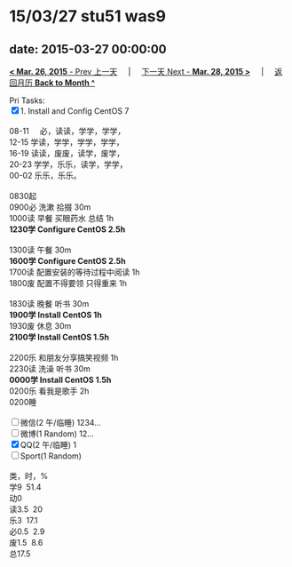 # 15/03/27 stu51 was9

date: 2015-03-27 00:00:00
---
[**< Mar. 26, 2015** - Prev 上一天](/lifelogs/2015/03/d26.md) &nbsp; &nbsp; | &nbsp; &nbsp; [下一天 Next - **Mar. 28, 2015 >**](/lifelogs/2015/03/d28.md) &nbsp; &nbsp; |  &nbsp; &nbsp; [返回月历 **Back to Month ^**](/lifelogs/2015/03/index.md)
<br/><div>Pri Tasks:<br clear="none"/><input type="checkbox" checked="true" />1. Install and Config CentOS 7</div><div><div><br clear="none"/></div>08-11     必，读读，学学，学学，<br clear="none"/>12-15 学读，学学，学学，学学，<br clear="none"/>16-19 读读，废废，读学，废学，<br clear="none"/>20-23 学学，乐乐，读学，学学，</div><div>00-02 乐乐，乐乐。<br/><div><br clear="none"/></div>0830起<br clear="none"/>0900必 洗漱 拾掇 30m<br clear="none"/>1000读 早餐 买眼药水 总结 1h<br clear="none"/><b>1230学 Configure CentOS 2.5h</b><div><br clear="none"/></div>1300读 午餐 30m<br clear="none"/><b>1600学 Configure CentOS 2.5h</b><div>1700读 配置安装的等待过程中阅读 1h</div><div>1800废 配置不得要领 只得重来 1h</div><div><br/></div>1830读 晚餐 听书 30m<br clear="none"/><b>1900学 Install CentOS 1h</b><div>1930废 休息 30m</div><div><b>2100学 Install CentOS 1.5h</b></div><div><br/></div><div>2200乐 和朋友分享搞笑视频 1h </div>2230读 洗澡 听书 30m<br clear="none"/><b>0000学 Install CentOS 1.5h</b><br/></div><div>0200乐 看我是歌手 2h</div><div>0200睡</div><div><br clear="none"/><input type="checkbox" />微信(2 午/临睡) 1234…<br clear="none"/><input type="checkbox" />微博(1 Random) 12…</div><div><input type="checkbox" checked="true" />QQ(2 午/临睡) 1</div><div><input type="checkbox" />Sport(1 Random)<br clear="none"/><div><br clear="none"/></div>类，时，%<br clear="none"/>学9  51.4<br clear="none"/>动0<br clear="none"/>读3.5  20<br clear="none"/>乐3  17.1<br clear="none"/>必0.5  2.9<br clear="none"/>废1.5  8.6<br clear="none"/>总17.5</div>
